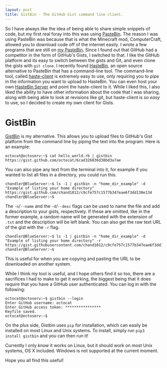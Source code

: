 ```yaml
---
layout: post
title: GistBin - The GitHub Gist command line client.
---
```


So I have always like the idea of being able to share simple snippets of code, but my first real foray into this was using [PasteBin](https://pastebin.com/). The reason I was using PasteBin was because that is what the Minecraft mod, ComputerCraft, allowed you to download code off of the internet easily. I wrote a few programs that are still on [my PasteBin](https://pastebin.com/u/chand1012). Since I found out that GitHub had a competitor in the form of GitHub's Gists, I switched to that. I like the GitHub platform and its easy to switch between the gists and Git, and even clone the gists with `git clone`. I recently found [HasteBin](https://hastebin.com/about.md), an open source alternative to PasteBin that has a command-line tool. The command-line tool, called [haste-client](https://github.com/seejohnrun/haste-client) is extremely easy to use, only requiring you to pipe in the information you want to upload to HasteBin. You can even host your own [HasteBin Server](https://github.com/seejohnrun/haste-server) and point the haste-client to it. While I liked this, I also liked the ability to have other information about the code that I was sharing, along with being able to look at revisions like git, but haste-client is *so easy* to use, so I decided to create my own client for Gists.

# GistBin

[GistBin](https://gistbin.chand1012.dev/) is my alternative. This allows you to upload files to GitHub's Gist platform from the command line by piping the text into the program. Here is an example:

```
octocat@octoserv:~$ cat hello_world.rb | gistbin
https://gist.github.com/octocat/6cad326836d38bd3a7ae
```

You can also pipe any text from the terminal into it, for example if you wanted to list all files in a directory, you could run this.

```
chandler@BlueServer:~$ ls -1 | gistbin -n "home_dir_example" -d "Example of listing your home directory"
https://gist.github.com/chand1012/c9cfe757c1577b347eae6f3dd130e134
chandler@BlueServer:~$
```

The `-n`/`--name` and the `-d`/`--desc` flags can be used to name the file and add a description to your gists, respectively. If these are omitted, like in the former example, a random name will be generated with the extension of `.txt` and the description will be left blank. You can also get the raw text URL of the gist with the `-r` flag.

```
chandler@BlueServer:~$ ls -1 | gistbin -n "home_dir_example" -d "Example of listing your home directory" -r
https://gist.githubusercontent.com/chand1012/c9cfe757c1577b347eae6f3dd130e134/raw/d8203f2b7026fb27bef0d08cff1765cc2cb2088d/home_dir_example
chandler@BlueServer:~$
```

This is useful for when you are copying and pasting the URL to be downloaded on another system. 

While I think my tool is useful, and I hope others find it so too, there are a sacrifices I had to make to get it working, the biggest being that it does require that you have a GitHub user authenticated. You can log in with the following:

```
octocat@octoserv:~$ gistbin --login
Enter GitHub username: octocat
Enter GitHub access token: ****************
Keyfile saved.
octocat@octoserv:~$ 
```

On the plus side, Gistbin uses `pip` for installation, which can easily be installed on most Linux and Unix systems. To install, simply run `pip3 install gistbin` and you can then run it!

Currently I only *know* it works on Linux, but it should work on most Unix systems, OS X included. Windows is not supported at the current moment.

Hope you all find this useful!